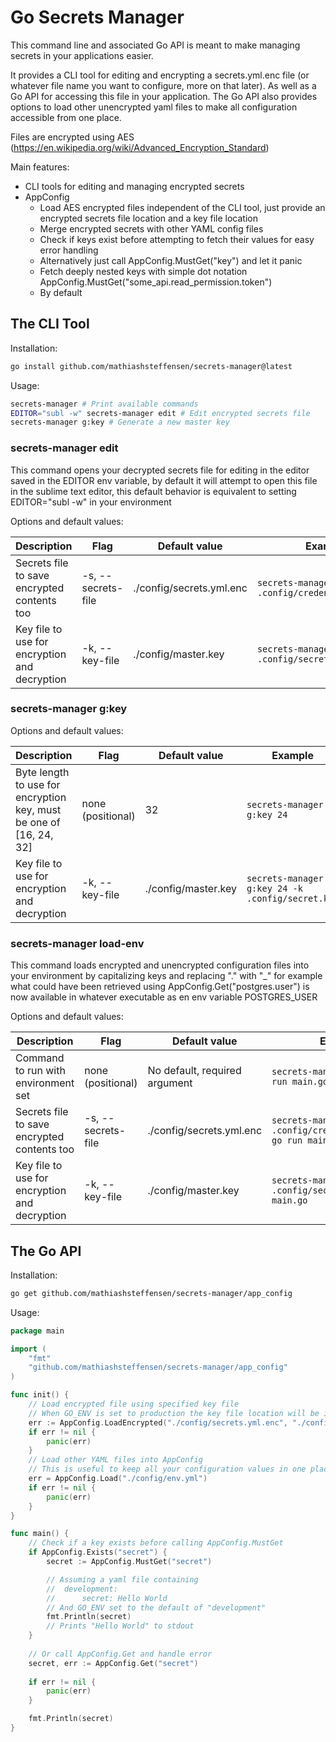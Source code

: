 # Go Secrets Manager

This command line and associated Go API is meant to make managing secrets in your applications easier.

It provides a CLI tool for editing and encrypting a secrets.yml.enc file (or whatever file name you want to configure, more on that later). As well as a Go API for accessing this file in your application. The Go API also provides options to load other unencrypted yaml files to make all configuration accessible from one place.

Files are encrypted using AES (https://en.wikipedia.org/wiki/Advanced_Encryption_Standard)

Main features:
* CLI tools for editing and managing encrypted secrets
* AppConfig
  * Load AES encrypted files independent of the CLI tool, just provide an encrypted secrets file location and a key file location
  * Merge encrypted secrets with other YAML config files
  * Check if keys exist before attempting to fetch their values for easy error handling
  * Alternatively just call AppConfig.MustGet("key") and let it panic
  * Fetch deeply nested keys with simple dot notation AppConfig.MustGet("some_api.read_permission.token")
  * By default

## The CLI Tool

Installation:
```bash
go install github.com/mathiashsteffensen/secrets-manager@latest
```

Usage:
```bash
secrets-manager # Print available commands
EDITOR="subl -w" secrets-manager edit # Edit encrypted secrets file
secrets-manager g:key # Generate a new master key
```

### secrets-manager edit
This command opens your decrypted secrets file for editing in the editor saved in the EDITOR env variable, by default it will attempt to open this file in the sublime text editor, 
this default behavior is equivalent to setting EDITOR="subl -w" in your environment

Options and default values:

Description | Flag | Default value | Example
--- | --- | --- | ---
Secrets file to save encrypted contents too | -s, --secrets-file | ./config/secrets.yml.enc | `secrets-manager edit -s .config/credentials.yml.enc`
Key file to use for encryption and decryption | -k, --key-file | ./config/master.key | `secrets-manager edit -k .config/secret.key`

### secrets-manager g:key
Options and default values:

Description | Flag | Default value | Example
--- | --- | --- | ---
Byte length to use for encryption key, must be one of [16, 24, 32] | none (positional) | 32 | `secrets-manager g:key 24`
Key file to use for encryption and decryption | -k, --key-file | ./config/master.key | `secrets-manager g:key 24 -k .config/secret.key`

### secrets-manager load-env
This command loads encrypted and unencrypted configuration files into your environment by capitalizing keys and replacing "." with "_"
for example what could have been retrieved using AppConfig.Get("postgres.user") is now available in whatever executable as en env variable POSTGRES_USER

Options and default values:

Description | Flag | Default value | Example
--- | --- | --- | ---
Command to run with environment set | none (positional) | No default, required argument | `secrets-manager load-env go run main.go`
Secrets file to save encrypted contents too | -s, --secrets-file | ./config/secrets.yml.enc | `secrets-manager load-env -s .config/credentials.yml.enc go run main.go`
Key file to use for encryption and decryption | -k, --key-file | ./config/master.key | `secrets-manager load-env -k .config/secret.key go run main.go`

## The Go API

Installation:
```bash
go get github.com/mathiashsteffensen/secrets-manager/app_config
```

Usage:

```go
package main

import (
    "fmt"
    "github.com/mathiashsteffensen/secrets-manager/app_config"
)

func init() {
    // Load encrypted file using specified key file
	// When GO_ENV is set to production the key file location will be ignored and instead the GO_MASTER_KEY env variable will be used
    err := AppConfig.LoadEncrypted("./config/secrets.yml.enc", "./config/master.key")
    if err != nil {
        panic(err)
    }
    // Load other YAML files into AppConfig
    // This is useful to keep all your configuration values in one place, this will not override other values if the keys already exist
    err = AppConfig.Load("./config/env.yml")
    if err != nil {
        panic(err)
    }
}

func main() {
    // Check if a key exists before calling AppConfig.MustGet
    if AppConfig.Exists("secret") {
        secret := AppConfig.MustGet("secret")

		// Assuming a yaml file containing
		//  development:
		//      secret: Hello World
		// And GO_ENV set to the default of "development"
        fmt.Println(secret)
		// Prints "Hello World" to stdout
    }
    
    // Or call AppConfig.Get and handle error
    secret, err := AppConfig.Get("secret")
    
    if err != nil {
        panic(err)
    }

    fmt.Println(secret)
}
```
